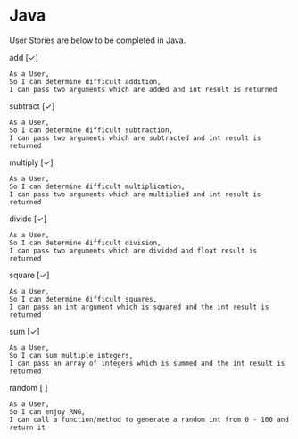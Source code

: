 # Java

User Stories are below to be completed in Java.


add [✓]

```
As a User,
So I can determine difficult addition,
I can pass two arguments which are added and int result is returned
```

subtract [✓]

```
As a User,
So I can determine difficult subtraction,
I can pass two arguments which are subtracted and int result is returned
```

multiply [✓]

```
As a User,
So I can determine difficult multiplication,
I can pass two arguments which are multiplied and int result is returned
```

divide [✓]

```
As a User,
So I can determine difficult division,
I can pass two arguments which are divided and float result is returned
```

square [✓]

```
As a User,
So I can determine difficult squares,
I can pass an int argument which is squared and the int result is returned
```

sum [✓]

```
As a User,
So I can sum multiple integers,
I can pass an array of integers which is summed and the int result is returned
```

random [ ]

```
As a User,
So I can enjoy RNG,
I can call a function/method to generate a random int from 0 - 100 and return it
```
